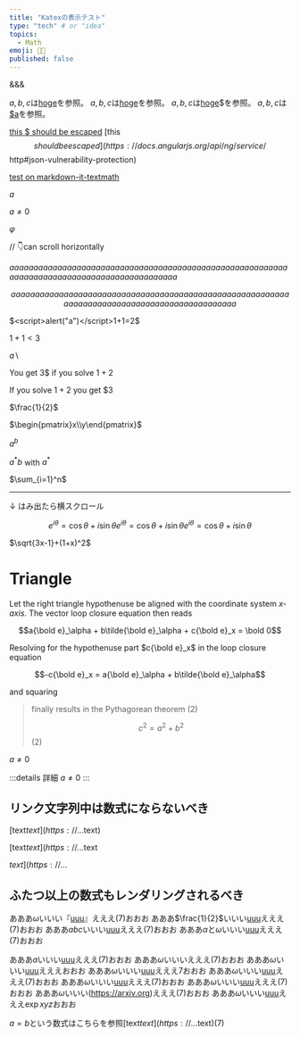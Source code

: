 ```yaml
---
title: "Katexの表示テスト"
type: "tech" # or "idea"
topics:
  - Math
emoji: 👩‍💻
published: false
---
```


&\&&

$a,b,c$は[hoge](https://hoge.fuga)を参照。
$a,b,c$は[hoge](http://hoge.fuga)を参照。
$a,b,c$は[hoge](http://hoge.fuga)$を参照。
$a,b,c$は[$a](http://hoge.fuga)を参照。

[this $ should be escaped](https://docs.angularjs.org/api/ng/service/$http#json-vulnerability-protection)
[this $$ should be escaped](https://docs.angularjs.org/api/ng/service/$$http#json-vulnerability-protection)

[test on markdown-it-textmath](https://goessner.github.io/markdown-it-texmath/index.html)

$a$

$a\ne0$

$\varphi$

// 👇can scroll horizontally

$aaaaaaaaaaaaaaaaaaaaaaaaaaaaaaaaaaaaaaaaaaaaaaaaaaaaaaaaaaaaaaaaaaaaaaaaaaaaaaaaaaaaaaaaaaaaa$

$$
aaaaaaaaaaaaaaaaaaaaaaaaaaaaaaaaaaaaaaaaaaaaaaaaaaaaaaaaaaaaaaaaaaaaaaaaaaaaaaaaaaaaaaaaaaaaaa
$$

$<script>alert("a")</script>1+1=2$

$1+1<3$

$a \backslash$

You get 3$ if you solve $1+2$

If you solve $1+2$ you get $3

$\frac{1}{2}$

$\begin{pmatrix}x\\y\end{pmatrix}$

$a^{b}$

$a^*b$ with $a^*$

$\sum_{i=1}^n$

---

↓ はみ出たら横スクロール

$$
e^{i\theta} = \cos\theta + i\sin\theta e^{i\theta} = \cos\theta + i\sin\theta e^{i\theta} = \cos\theta + i\sin\theta
$$

$\sqrt{3x-1}+(1+x)^2$

# Triangle

Let the right triangle hypothenuse be aligned with the coordinate system _x-axis_.
The vector loop closure equation then reads

$$a{\bold e}_\alpha + b\tilde{\bold e}_\alpha + c{\bold e}_x = \bold 0$$

Resolving for the hypothenuse part $c{\bold e}_x$ in the loop closure equation

$$-c{\bold e}_x = a{\bold e}_\alpha + b\tilde{\bold e}_\alpha$$

and squaring

> finally results in the Pythagorean theorem (2)
>
> $$ c^2 = a^2 + b^2 $$ (2)

$a\ne0$

:::details 詳細
$a\ne0$
:::

## リンク文字列中は数式にならないべき

[text$text](https://...$text)

[text$text](https://...$text

$text](https://...$

## ふたつ以上の数式もレンダリングされるべき

あああ$\omega$いいい『[uuu](https://arxiv.org)』えええ$(7)$おおお
あああ$\frac{1}{2}$いいい[uuu](https://arxiv.org)えええ$(7)$おおお
あああ$abc$いいい[uuu](https://arxiv.org)えええ$(7)$おおお
あああ$\alpha$と$\omega$いいい[uuu](https://arxiv.org)えええ$(7)$おおお

あああ$a$いいい[uuu](https://arxiv.org)えええ$(7)$おおお
あああ$\omega$いいいえええ$(7)$おおお
あああ$\omega$いいい[uuu](https://arxiv.org)えええおおお
あああ$\omega$いいい[uuu](https://arxiv.org)えええ$7$おおお
あああ$\omega$いいい[uuu](arxiv.org)えええ$(7)$おおお
あああ$\omega$いいい[uuu](//arxiv.org)えええ$(7)$おおお
あああ$\omega$いいい[uuu](ftp://arxiv.org)えええ$(7)$おおお
あああ$\omega$いいい(https://arxiv.org)えええ$(7)$おおお
あああ$\omega$いいい[uuu](https://arxiv.org)えええ$\exp xyz$おおお

$a=b$という数式はこちらを参照[text$text](https://...$text)$(7)$
